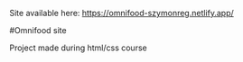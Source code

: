 Site available here: https://omnifood-szymonreg.netlify.app/

#Omnifood site

Project made during html/css course

